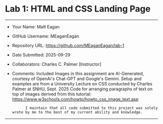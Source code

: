 # Lab 1: HTML and CSS Landing Page

---

- Your Name: Matt Eagan
- GitHub Username: MEaganEagan
- Repository URL: https://github.com/MEaganEagan/lab-1
- Date Submitted: 2025-09-29
- Collaborators: Charles C. Palmer [Instructor]
- Comments: Included Images in this assignment are AI-Generated, courtesy of OpenAi's Chat-GPT and Google's Gemini.
            Setup and examples are from a University Lecture on CSS conducted by Charles Palmer at SNHU, Sept. 2025
            Code for arranging paragraphs of text on top of images derived from this tutorial: https://www.w3schools.com/howto/howto_css_image_text.asp

            I maintain that all code submitted to this project was solely wrote by me to the best of my current ability and knowledge.

---
